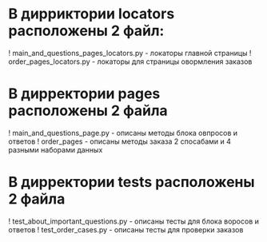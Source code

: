 # В дирриктории locators расположены 2 файл:
! main_and_questions_pages_locators.py  - локаторы главной страницы 
! order_pages_locators.py  - локаторы для страницы овормления заказов 

# В дирректории pages расположены 2 файла 
! main_and_questions_page.py - описаны методы  блока овпросов и ответов
! order_pages - описаны методы  заказа 2 спосабами и 4 разными наборами данных


# В дирректории  tests расположены 2 файла 
! test_about_important_questions.py  - описаны тесты для блока воросов и ответов
! test_order_cases.py - описаны тесты для проверки заказов 




